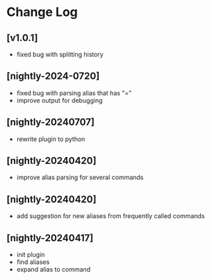 # Change Log

## [v1.0.1]
- fixed bug with splitting history

## [nightly-2024-0720]
- fixed bug with parsing alias that has "="
- improve output for debugging

## [nightly-20240707]
- rewrite plugin to python

## [nightly-20240420]
- improve alias parsing for several commands

## [nightly-20240420]
- add suggestion for new aliases from frequently called commands

## [nightly-20240417]
- init plugin
- find aliases
- expand alias to command
